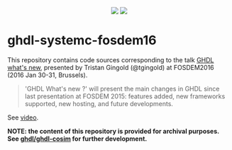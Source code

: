 <p align="center">
  <a title="Read the Docs" href="http://ghdl.readthedocs.io/en/latest/using/Synthesis.html"><img src="https://img.shields.io/readthedocs/ghdl.svg?longCache=true&style=flat-square&logo=read-the-docs&logoColor=e8ecef&label=ghdl.rtfd.io"></a><!--
  -->
  <a title="Join the chat at https://gitter.im/ghdl1/Lobby" href="https://gitter.im/ghdl1/Lobby?utm_source=badge&utm_medium=badge&utm_campaign=pr-badge&utm_content=badge"><img src="https://img.shields.io/badge/chat-on%20gitter-4db797.svg?longCache=true&style=flat-square&logo=gitter&logoColor=e8ecef"></a>
</p>

# ghdl-systemc-fosdem16

This repository contains code sources corresponding to the talk [GHDL what's new](https://archive.fosdem.org/2016/schedule/event/ghdl/), presented by Tristan Gingold (@tgingold) at FOSDEM2016 (2016 Jan 30-31, Brussels).

> 'GHDL What's new ?' will present the main changes in GHDL since last presentation at FOSDEM 2015: features added, new frameworks supported, new hosting, and future developments.

See [video](http://video.fosdem.org/2016/aw1121/ghdl-whats-new.webm).

**NOTE: the content of this repository is provided for archival purposes. See [ghdl/ghdl-cosim](https://github.com/ghdl/ghdl-cosim) for further development.**
